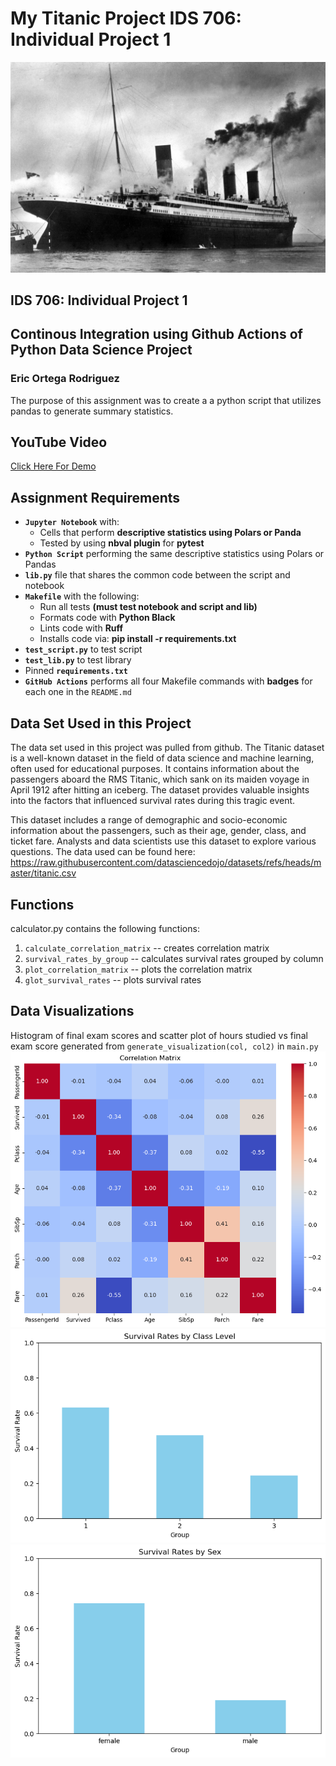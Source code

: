 # My Titanic Project IDS 706: Individual Project 1
![image](titanic.jpeg)

## IDS 706: Individual Project 1
## Continous Integration using Github Actions of Python Data Science Project
### Eric Ortega Rodriguez

The purpose of this assignment was to create a a python script that utilizes pandas to generate summary statistics.


## YouTube Video
[Click Here For Demo]()

## Assignment Requirements
* __`Jupyter Notebook`__ with:
  - Cells that perform __descriptive statistics using Polars or Panda__
  - Tested by using __nbval plugin__ for __pytest__
*	__`Python Script`__ performing the same descriptive statistics using Polars or Pandas
* __`lib.py`__ file that shares the common code between the script and notebook
* __`Makefile`__ with the following:
  - Run all tests __(must test notebook and script and lib)__
  - Formats code with __Python Black__
  - Lints code with __Ruff__
  - Installs code via:  __pip install -r requirements.txt__
*	__`test_script.py`__ to test script
*	__`test_lib.py`__ to test library
*	Pinned __`requirements.txt`__
*	__`GitHub Actions`__ performs all four Makefile commands with __badges__ for each one in the `README.md`



## Data Set Used in this Project
The data set used in this project was pulled from github. The Titanic dataset is a well-known dataset in the field of data science and machine learning, often used for educational purposes. It contains information about the passengers aboard the RMS Titanic, which sank on its maiden voyage in April 1912 after hitting an iceberg. The dataset provides valuable insights into the factors that influenced survival rates during this tragic event.

This dataset includes a range of demographic and socio-economic information about the passengers, such as their age, gender, class, and ticket fare. Analysts and data scientists use this dataset to explore various questions.
The data used can be found here: 
https://raw.githubusercontent.com/datasciencedojo/datasets/refs/heads/master/titanic.csv

## Functions
calculator.py contains the following functions: 
1. ```calculate_correlation_matrix``` -- creates correlation matrix
2. ```survival_rates_by_group``` -- calculates survival rates grouped by column
3. ```plot_correlation_matrix``` -- plots the correlation matrix 
4. ```glot_survival_rates``` -- plots survival rates

## Data Visualizations
Histogram of final exam scores and scatter plot of hours studied vs final exam score generated from ```generate_visualization(col, col2)``` in ```main.py```
![image](correlation-matrix.png)
![image](survival_by_class.png)
![image](survival_by_sex.png)

